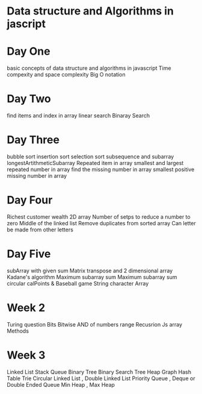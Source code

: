 # Data structure and Algorithms in jascript

# Day One 
 basic concepts of data structure and algorithms in javascript
 Time compexity and space complexity 
 Big O notation
 
# Day Two 
 find items and index in array
 linear search 
 Binaray Search 


# Day Three
 bubble sort
 insertion sort
 selection sort
 subsequence and subarray
 longestArtithmeticSubarray
 Repeated item in array
 smallest and largest repeated number in array
 find the missing  number in array
 smallest positive missing number in array

 # Day Four
 Richest customer wealth 2D array
 Number of setps to reduce a number to zero 
 Middle of the linked list
 Remove duplicates from sorted array
 Can letter be made from other letters 

# Day Five 
 subArray with given sum
 Matrix transpose and 2 dimensional array
 Kadane's algorithm
 Maximum subarray sum
 Maximum subarray sum circular
 calPoints & Baseball game
 String 
 character Array

# Week 2
Turing question 
Bits
Bitwise AND of numbers range
Recusrion
Js array Methods 


# Week 3
Linked List
Stack
Queue
Binary Tree
Binary Search Tree
Heap
Graph
Hash Table
Trie
Circular Linked List  , Double Linked List
Priority Queue , Deque or Double Ended Queue
Min Heap , Max Heap 